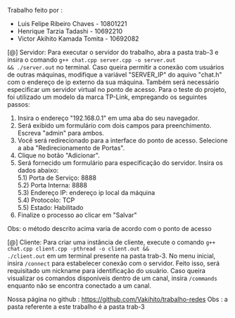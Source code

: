 Trabalho feito por :
 - Luis Felipe Ribeiro Chaves   - 10801221
 - Henrique Tarzia Tadashi      - 10692210
 - Victor Akihito Kamada Tomita - 10692082 

[@] Servidor:
Para executar o servidor do trabalho, abra a pasta trab-3 e insira o comando <code>g++ chat.cpp server.cpp -o server.out && ./server.out</code> no terminal.
Caso queira permitir a conexão com usuários de outras máquinas, modifique a variável "SERVER_IP" do aquivo "chat.h" com o endereço de ip externo da sua máquina.
Também será necessário especificar um servidor virtual no ponto de acesso. Para o teste do projeto, foi utilizado um modelo da marca TP-Link, empregando os seguintes passos:

1) Insira o endereço "192.168.0.1" em uma aba do seu navegador.
2) Será exibido um formulário com dois campos para preenchimento. Escreva "admin" para ambos.
3) Você será redirecionado para a interface do ponto de acesso. Selecione a aba "Redirecionamento de Portas".
4) Clique no botão "Adicionar".
5) Será fornecido um formulário para especificação do servidor. Insira os dados abaixo: 
</br>5.1) Porta de Serviço: 8888
</br>5.2) Porta Interna: 8888
</br>5.3) Endereço IP: endereço ip local da máquina
</br>5.4) Protocolo: TCP
</br>5.5) Estado: Habilitado
6) Finalize o processo ao clicar em "Salvar"

Obs: o método descrito acima varia de acordo com o ponto de acesso 

[@] Cliente:
Para criar uma instância de cliente, execute o comando <code>g++ chat.cpp client.cpp -pthread -o client.out && ./client.out</code> em um terminal presente na pasta trab-3.
No menu inicial, insira <code>/connect</code> para estabelecer conexão com o servidor. Feito isso, será requisitado um nickname para identificação do usuário. Caso queira 
visualizar os comandos disponíveis dentro de um canal, insira <code>/commands</code> enquanto não se encontra conectado a um canal. 

Nossa página no github : https://github.com/Vakihito/trabalho-redes 
Obs : a pasta referente a este trabalho é a pasta trab-3
